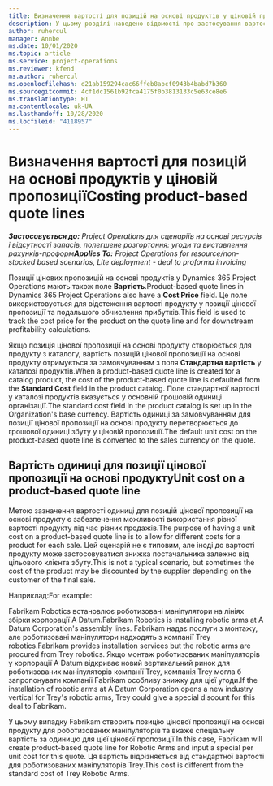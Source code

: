 ```yaml
---
title: Визначення вартості для позицій на основі продуктів у ціновій пропозиції
description: У цьому розділі наведено відомості про застосування вартості до позицій цінових пропозицій на основі продуктів.
author: ruhercul
manager: Annbe
ms.date: 10/01/2020
ms.topic: article
ms.service: project-operations
ms.reviewer: kfend
ms.author: ruhercul
ms.openlocfilehash: d21ab159294cac66ffeb8abcf0943b4babd7b360
ms.sourcegitcommit: 4cf1dc1561b92fca4175f0b3813133c5e63ce8e6
ms.translationtype: HT
ms.contentlocale: uk-UA
ms.lasthandoff: 10/28/2020
ms.locfileid: "4118957"
---
```

# <a name="costing-product-based-quote-lines"></a><span data-ttu-id="f7180-103">Визначення вартості для позицій на основі продуктів у ціновій пропозиції</span><span class="sxs-lookup"><span data-stu-id="f7180-103">Costing product-based quote lines</span></span>

<span data-ttu-id="f7180-104">_**Застосовується до:** Project Operations для сценаріїв на основі ресурсів і відсутності запасів, полегшене розгортання: угоди та виставлення рахунків-проформ_</span><span class="sxs-lookup"><span data-stu-id="f7180-104">_**Applies To:** Project Operations for resource/non-stocked based scenarios, Lite deployment - deal to proforma invoicing_</span></span>


<span data-ttu-id="f7180-105">Позиції цінових пропозицій на основі продуктів у Dynamics 365 Project Operations мають також поле **Вартість**.</span><span class="sxs-lookup"><span data-stu-id="f7180-105">Product-based quote lines in Dynamics 365 Project Operations also have a **Cost Price** field.</span></span> <span data-ttu-id="f7180-106">Це поле використовується для відстеження вартості продукту у позиції цінової пропозиції та подальшого обчислення прибутків.</span><span class="sxs-lookup"><span data-stu-id="f7180-106">This field is used to track the cost price for the product on the quote line and for downstream profitability calculations.</span></span>

<span data-ttu-id="f7180-107">Якщо позиція цінової пропозиції на основі продукту створюється для продукту з каталогу, вартість позицій цінової пропозиції на основі продукту отримується за замовчуванням з поля **Стандартна вартість** у каталозі продуктів.</span><span class="sxs-lookup"><span data-stu-id="f7180-107">When a product-based quote line is created for a catalog product, the cost of the product-based quote line is defaulted from the **Standard Cost** field in the product catalog.</span></span> <span data-ttu-id="f7180-108">Поле стандартної вартості у каталозі продуктів вказується у основній грошовій одиниці організації.</span><span class="sxs-lookup"><span data-stu-id="f7180-108">The standard cost field in the product catalog is set up in the Organization's base currency.</span></span> <span data-ttu-id="f7180-109">Вартість одиниці за замовчуванням для позиції цінової пропозиції на основі продукту перетворюється до грошової одиниці збуту у ціновій пропозиції.</span><span class="sxs-lookup"><span data-stu-id="f7180-109">The default unit cost on the product-based quote line is converted to the sales currency on the quote.</span></span>

## <a name="unit-cost-on-a-product-based-quote-line"></a><span data-ttu-id="f7180-110">Вартість одиниці для позиції цінової пропозиції на основі продукту</span><span class="sxs-lookup"><span data-stu-id="f7180-110">Unit cost on a product-based quote line</span></span>

<span data-ttu-id="f7180-111">Метою зазначення вартості одиниці для позицій цінової пропозиції на основі продукту є забезпечення можливості використання різної вартості продукту під час різних продажів.</span><span class="sxs-lookup"><span data-stu-id="f7180-111">The purpose of having a unit cost on a product-based quote line is to allow for different costs for a product for each sale.</span></span> <span data-ttu-id="f7180-112">Цей сценарій не є типовим, але іноді до вартості продукту може застосовуватися знижка постачальника залежно від цільового клієнта збуту.</span><span class="sxs-lookup"><span data-stu-id="f7180-112">This is not a typical scenario, but sometimes the cost of the product may be discounted by the supplier depending on the customer of the final sale.</span></span>

<span data-ttu-id="f7180-113">Наприклад:</span><span class="sxs-lookup"><span data-stu-id="f7180-113">For example:</span></span>

<span data-ttu-id="f7180-114">Fabrikam Robotics встановлює роботизовані маніпулятори на лініях збірки корпорації A Datum.</span><span class="sxs-lookup"><span data-stu-id="f7180-114">Fabrikam Robotics is installing robotic arms at A Datum Corporation's assembly lines.</span></span> <span data-ttu-id="f7180-115">Fabrikam надає послуги з монтажу, але роботизовані маніпулятори надходять з компанії Trey robotics.</span><span class="sxs-lookup"><span data-stu-id="f7180-115">Fabrikam provides installation services but the robotic arms are procured from Trey robotics.</span></span> <span data-ttu-id="f7180-116">Якщо монтаж роботизованих маніпуляторів у корпорації A Datum відкриває новий вертикальний ринок для роботизованих маніпуляторів компанії Trey, компанія Trey могла б запропонувати компанії Fabrikam особливу знижку для цієї угоди.</span><span class="sxs-lookup"><span data-stu-id="f7180-116">If the installation of robotic arms at A Datum Corporation opens a new industry vertical for Trey's robotic arms, Trey could give a special discount for this deal to Fabrikam.</span></span>

<span data-ttu-id="f7180-117">У цьому випадку Fabrikam створить позицію цінової пропозиції на основі продукту для роботизованих маніпуляторів та вкаже спеціальну вартість за одиницю для цієї цінової пропозиції.</span><span class="sxs-lookup"><span data-stu-id="f7180-117">In this case, Fabrikam will create product-based quote line for Robotic Arms and input a special per unit cost for this quote.</span></span> <span data-ttu-id="f7180-118">Ця вартість відрізняється від стандартної вартості для роботизованих маніпуляторів Trey.</span><span class="sxs-lookup"><span data-stu-id="f7180-118">This cost is different from the standard cost of Trey Robotic Arms.</span></span>
